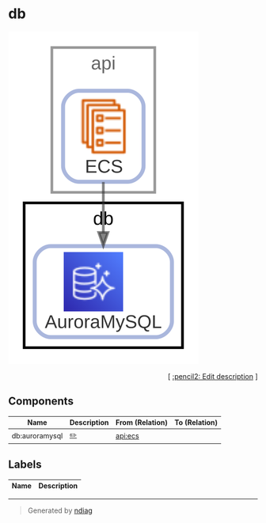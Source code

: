 # db

![view](node-db.svg)



<p align="right">
  [ <a href="../../ndiag.descriptions/_node-db.md">:pencil2: Edit description</a> ]
</p>

## Components

| Name | Description | From (Relation) | To (Relation) |
| --- | --- | --- | --- |
| db:auroramysql |  <a href="../../ndiag.descriptions/_component-db_auroramysql.md">:pencil2:</a> | [api:ecs](node-api.md) |  |

## Labels

| Name | Description |
| --- | --- |

---

> Generated by [ndiag](https://github.com/k1LoW/ndiag)
